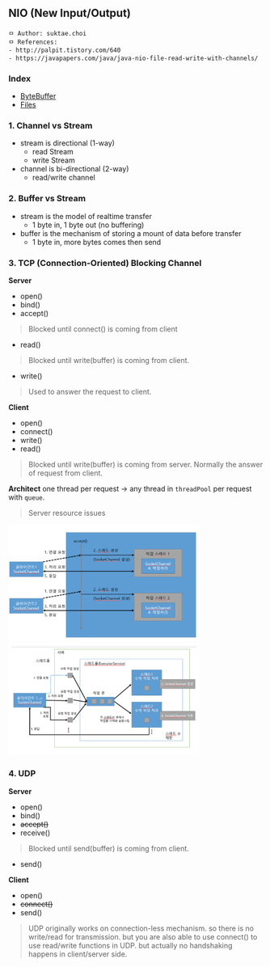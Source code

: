 ## NIO (New Input/Output)

```
ㅁ Author: suktae.choi
ㅁ References:
- http://palpit.tistory.com/640
- https://javapapers.com/java/java-nio-file-read-write-with-channels/
```

### Index
- [ByteBuffer](bytebuffer)
- [Files](files)

### 1. Channel vs Stream
- stream is directional (1-way)
  - read Stream
  - write Stream
- channel is bi-directional (2-way)
  - read/write channel

### 2. Buffer vs Stream
- stream is the model of realtime transfer
  - 1 byte in, 1 byte out (no buffering)
- buffer is the mechanism of storing a mount of data before transfer
  - 1 byte in, more bytes comes then send

### 3. TCP (Connection-Oriented) Blocking Channel
**Server**
 - open()
 - bind()
 - accept()

> Blocked until connect() is coming from client

 - read()

> Blocked until write(buffer) is coming from client.  

 - write()

> Used to answer the request to client.

**Client**
 - open()
 - connect()
 - write()
 - read()

> Blocked until write(buffer) is coming from server. Normally the answer of request from client.

**Architect**
one thread per request -> any thread in `threadPool` per request with `queue`.

> Server resource issues

<img src="images/Screen%20Shot%202016-05-15%20at%2016.43.17.png" width="75%">

<img src="images/Screen%20Shot%202016-05-15%20at%2016.43.12.png" width="75%">

### 4. UDP
**Server**​
 - open()
 - bind()​
 - ~~accept()~~
 - receive()

> Blocked until send(buffer) is coming from client.  

 - send()

**Client**
 - open()
 - ~~connect()~~
 - send()

> UDP originally works on connection-less mechanism. so there is no write/read for transmission. but you are also able to use connect() to use read/write functions in UDP. but actually no handshaking happens in client/server side.
